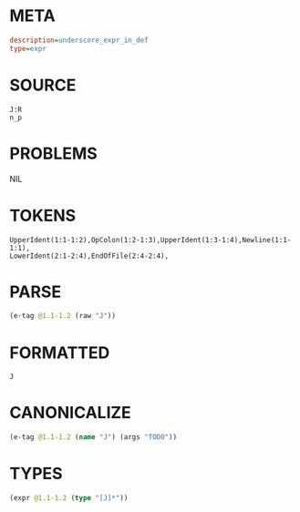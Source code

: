 # META
~~~ini
description=underscore_expr_in_def
type=expr
~~~
# SOURCE
~~~roc
J:R
n_p
~~~
# PROBLEMS
NIL
# TOKENS
~~~zig
UpperIdent(1:1-1:2),OpColon(1:2-1:3),UpperIdent(1:3-1:4),Newline(1:1-1:1),
LowerIdent(2:1-2:4),EndOfFile(2:4-2:4),
~~~
# PARSE
~~~clojure
(e-tag @1.1-1.2 (raw "J"))
~~~
# FORMATTED
~~~roc
J
~~~
# CANONICALIZE
~~~clojure
(e-tag @1.1-1.2 (name "J") (args "TODO"))
~~~
# TYPES
~~~clojure
(expr @1.1-1.2 (type "[J]*"))
~~~
